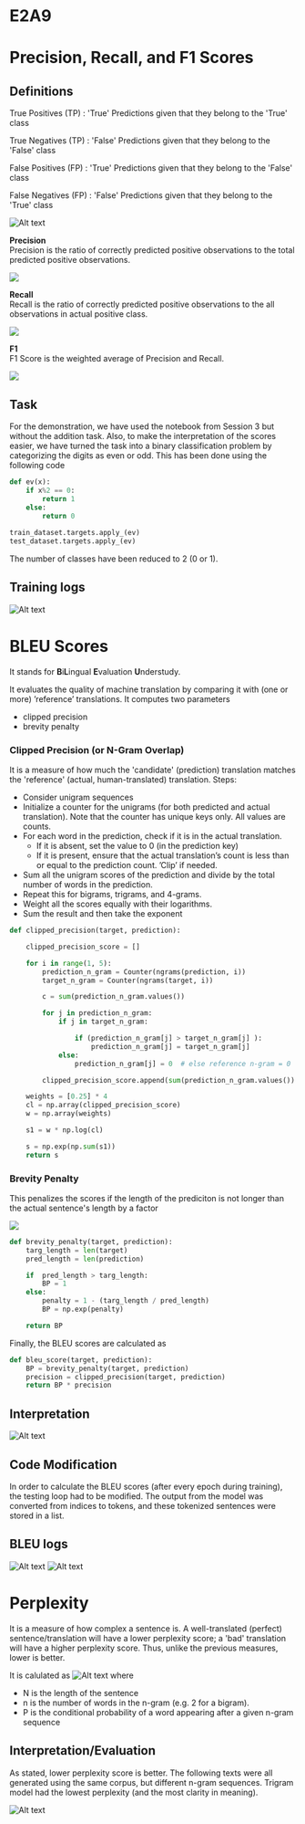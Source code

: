 # E2A9

# Precision, Recall, and F1 Scores

## Definitions

True Positives (TP) : 'True' Predictions given that they belong to the 'True' class

True Negatives (TP) : 'False' Predictions given that they belong to the 'False' class

False Positives (FP) : 'True' Predictions given that they belong to the 'False' class

False Negatives (FP) : 'False' Predictions given that they belong to the 'True' class

![Alt text](confusion-matrix.png)

**Precision**  
Precision is the ratio of correctly predicted positive observations to the total predicted positive observations.

<img src="https://render.githubusercontent.com/render/math?math=\text{Precision} = \frac{TP}{TP %2B FP}">

**Recall**  
 Recall is the ratio of correctly predicted positive observations to the all observations in actual positive class.
 
<img src="https://render.githubusercontent.com/render/math?math=\text{Recall} = \frac{TP}{TP  %2B FN}">

**F1**  
F1 Score is the weighted average of Precision and Recall.

<img src="https://render.githubusercontent.com/render/math?math=\text{F1} = 2 * \frac{\text{Precision} \ * \ \text{Recall}}{\text{Precision} %2B \text{Recall}}">

<!--- 
$$\text{Precision} = \frac{TP}{TP + FP}$$

$\text{Recall} = \frac{TP}{TP + FN}$

$\text{F1} = 2 * \frac{\text{Precision} \ * \ \text{Recall}}{\text{Precision} + \text{Recall}}$
-->


## Task

For the demonstration, we have used the notebook from Session 3 but without the addition task. Also, to make the interpretation of the scores easier, we have turned the task into a binary classification problem by categorizing the digits as even or odd. This has been done using the following code

```python
def ev(x):
	if x%2 == 0:
		return 1
	else:
		return 0
	
train_dataset.targets.apply_(ev)
test_dataset.targets.apply_(ev)
```

The number of classes have been reduced to 2 (0 or 1).

## Training logs
![Alt text](logs.png)

# BLEU Scores

It stands for **B**i**L**ingual **E**valuation **U**nderstudy.

It evaluates the quality of machine translation by comparing it with (one or more) ’reference’ translations. It computes two parameters
- clipped precision
- brevity penalty



### Clipped Precision (or N-Gram Overlap)
It is a measure of how much the 'candidate' (prediction) translation matches the 'reference' (actual, human-translated) translation. Steps:
- Consider unigram sequences
- Initialize a counter for the unigrams (for both predicted and actual translation). Note that the counter has unique keys only. All values are counts.
- For each word in the prediction, check if it is in the actual translation.
  - If it is absent, set the value to 0 (in the prediction key)
  - If it is present, ensure that the actual translation’s count is less than or equal to the prediction count. ’Clip’ if needed.
- Sum all the unigram scores of the prediction and divide by the total number of words in the prediction.
- Repeat this for bigrams, trigrams, and 4-grams.
- Weight all the scores equally with their logarithms.
- Sum the result and then take the exponent

```python
def clipped_precision(target, prediction):

    clipped_precision_score = []

    for i in range(1, 5):
        prediction_n_gram = Counter(ngrams(prediction, i))  
        target_n_gram = Counter(ngrams(target, i))  

        c = sum(prediction_n_gram.values())  

        for j in prediction_n_gram:  
            if j in target_n_gram: 

                if (prediction_n_gram[j] > target_n_gram[j] ):  
                    prediction_n_gram[j] = target_n_gram[j]  
            else:
                prediction_n_gram[j] = 0  # else reference n-gram = 0

        clipped_precision_score.append(sum(prediction_n_gram.values()) / c)

    weights = [0.25] * 4
    cl = np.array(clipped_precision_score)
    w = np.array(weights)

    s1 = w * np.log(cl)

    s = np.exp(np.sum(s1))
    return s
```

### Brevity Penalty
This penalizes the scores if the length of the prediciton is not longer than the actual sentence's length by a factor
<!--- 
$\text{BP} =\exp\bigg(1 - \frac{\text{actual length}}{\text{prediction length}}\bigg)$
-->
<img src="https://render.githubusercontent.com/render/math?math=\text{BP} =\exp\bigg(1 - \frac{\text{actual length}}{\text{prediction length}}\bigg)">

```python
def brevity_penalty(target, prediction):
    targ_length = len(target)
    pred_length = len(prediction)

    if  pred_length > targ_length:
        BP = 1
    else:
        penalty = 1 - (targ_length / pred_length)
        BP = np.exp(penalty)

    return BP
```

Finally, the BLEU scores are calculated as 

```python
def bleu_score(target, prediction):
    BP = brevity_penalty(target, prediction)
    precision = clipped_precision(target, prediction)
    return BP * precision
```


## Interpretation
![Alt text](bleu_interp.png)

## Code Modification
In order to calculate the BLEU scores (after every epoch during training), the testing loop had to be modified. The output from the model was converted from indices to tokens, and these tokenized sentences were stored in a list.

## BLEU logs
![Alt text](logs2.png)
![Alt text](bleu.png)

# Perplexity

It is a measure of how complex a sentence is. A well-translated (perfect) sentence/translation will have a lower perplexity score; a 'bad' translation will have a higher perplexity score. Thus, unlike the previous measures, lower is better.

It is calulated as 
![Alt text](perp.png)
where
- N is the length of the sentence
- n is the number of words in the n-gram (e.g. 2 for a bigram).
- P is the conditional probability of a word appearing after a given n-gram sequence


## Interpretation/Evaluation
As stated, lower perplexity score is better. The following texts were all generated using the same corpus, but different n-gram sequences. Trigram model had the lowest perplexity (and the most clarity in meaning).

![Alt text](perp_eval.png)
